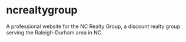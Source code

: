 # ncrealtygroup
A professional website for the NC Realty Group, a discount realty group serving the Raleigh-Durham area in NC. 
